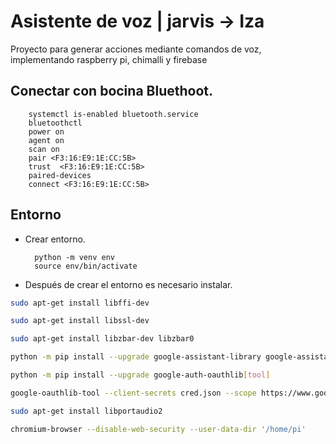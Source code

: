 # Asistente de voz | jarvis -> Iza
Proyecto para generar acciones mediante comandos de voz, implementando raspberry pi, chimalli y firebase

## Conectar con bocina Bluethoot.
        systemctl is-enabled bluetooth.service
        bluetoothctl
        power on
        agent on
        scan on
        pair <F3:16:E9:1E:CC:5B>
        trust  <F3:16:E9:1E:CC:5B>
        paired-devices
        connect <F3:16:E9:1E:CC:5B>

## Entorno
- Crear entorno.
        
        python -m venv env
        source env/bin/activate

- Después de crear el entorno es necesario instalar.
```bash
sudo apt-get install libffi-dev

sudo apt-get install libssl-dev

sudo apt-get install libzbar-dev libzbar0

python -m pip install --upgrade google-assistant-library google-assistant-sdk[samples]

python -m pip install --upgrade google-auth-oauthlib[tool]

google-oauthlib-tool --client-secrets cred.json --scope https://www.googleapis.com/auth/assistant-sdk-prototype --scope https://www.googleapis.com/auth/gcm --save --headless

sudo apt-get install libportaudio2

chromium-browser --disable-web-security --user-data-dir '/home/pi'
```
